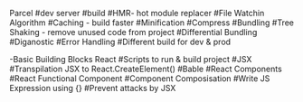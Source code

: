 Parcel
#dev server
#build
#HMR- hot module replacer
#File Watchin Algorithm
#Caching - build faster
#Minification
#Compress
#Bundling
#Tree Shaking - remove unused code from project
#Differential Bundling
#Diganostic
#Error Handling
#Different build for dev & prod

-Basic Building Blocks React
#Scripts to run & build project
#JSX
#Transpilation JSX to React.CreateElement()
#Bable
#React Components
#React Functional Component
#Component Composisation
#Write JS Expression using {}
#Prevent attacks by JSX

